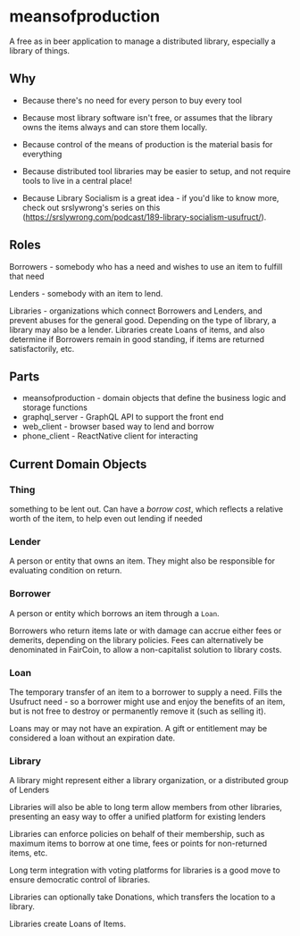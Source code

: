 # meansofproduction
A free as in beer application to manage a distributed library, especially a library of things.

## Why
- Because there's no need for every person to buy every tool

- Because most library software isn't free, or assumes that the library owns the items always and can store them locally.

- Because control of the means of production is the material basis for everything

- Because distributed tool libraries may be easier to setup, and not require tools to live in a central place!

- Because Library Socialism is a great idea - if you'd like to know more, check out srslywrong's series on this (https://srslywrong.com/podcast/189-library-socialism-usufruct/).

## Roles
Borrowers - somebody who has a need and wishes to use an item to fulfill that need

Lenders - somebody with an item to lend.

Libraries - organizations which connect Borrowers and Lenders, and prevent abuses for the general good.  Depending on the type of library, a library may also be a lender.
Libraries create Loans of items, and also determine if Borrowers remain in good standing, if items are returned satisfactorily, etc.  

## Parts
- meansofproduction - domain objects that define the business logic and storage functions
- graphql_server - GraphQL API to support the front end
- web_client - browser based way to lend and borrow
- phone_client - ReactNative client for interacting

## Current Domain Objects
### Thing
something to be lent out.  Can have a *borrow cost*, which reflects a relative worth of the item, to help even out lending if needed

### Lender
A person or entity that owns an item.  They might also be responsible for evaluating condition on return.

### Borrower
A person or entity which borrows an item through a `Loan`. 

Borrowers who return items late or with damage can accrue either fees or demerits, depending on the library policies.  Fees can alternatively be denominated in FairCoin, to allow a non-capitalist solution to library costs.

### Loan
The temporary transfer of an item to a borrower to supply a need.  Fills the Usufruct need - so a borrower might use and enjoy the benefits of an item, but is not free to destroy or permanently remove it (such as selling it).

Loans may or may not have an expiration.  A gift or entitlement may be considered a loan without an expiration date.

### Library
A library might represent either a library organization, or a distributed group of Lenders

Libraries will also be able to long term allow members from other libraries, presenting an easy way to offer a unified platform for existing lenders

Libraries can enforce policies on behalf of their membership, such as maximum items to borrow at one time, fees or points for non-returned items, etc.  

Long term integration with voting platforms for libraries is a good move to ensure democratic control of libraries.

Libraries can optionally take Donations, which transfers the location to a library.

Libraries create Loans of Items.
